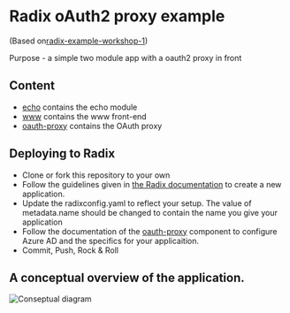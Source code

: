 # Radix oAuth2 proxy example
(Based on[radix-example-workshop-1](https://github.com/equinor/radix-example-workshop-1))

Purpose - a simple two module app with a oauth2 proxy in front

## Content

- [echo](./echo) contains the echo module
- [www](./www) contains the www front-end
- [oauth-proxy](./oauth-proxy) contains the OAuth proxy

## Deploying to Radix

* Clone or fork this repository to your own
* Follow the guidelines given in [the Radix documentation](http://www.radix.equinor.com) to create a new application.
* Update the radixconfig.yaml to reflect your setup. The value of metadata.name should be changed to contain the name you give your application
* Follow the documentation of the [oauth-proxy](./oauth-proxy) component to configure Azure AD and the specifics for your applicaition.
* Commit, Push, Rock & Roll

## A conceptual overview of the application.

![Conseptual diagram](./docs/smalldiagram.png) 